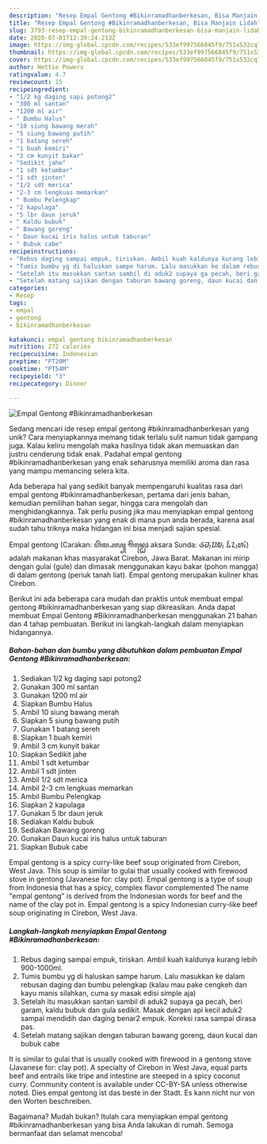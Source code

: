```yaml
---
description: "Resep Empal Gentong #Bikinramadhanberkesan, Bisa Manjain Lidah"
title: "Resep Empal Gentong #Bikinramadhanberkesan, Bisa Manjain Lidah"
slug: 3793-resep-empal-gentong-bikinramadhanberkesan-bisa-manjain-lidah
date: 2020-07-01T12:39:24.213Z
image: https://img-global.cpcdn.com/recipes/533ef997566845f9/751x532cq70/empal-gentong-bikinramadhanberkesan-foto-resep-utama.jpg
thumbnail: https://img-global.cpcdn.com/recipes/533ef997566845f9/751x532cq70/empal-gentong-bikinramadhanberkesan-foto-resep-utama.jpg
cover: https://img-global.cpcdn.com/recipes/533ef997566845f9/751x532cq70/empal-gentong-bikinramadhanberkesan-foto-resep-utama.jpg
author: Hettie Powers
ratingvalue: 4.7
reviewcount: 15
recipeingredient:
- "1/2 kg daging sapi potong2"
- "300 ml santan"
- "1200 ml air"
- " Bumbu Halus"
- "10 siung bawang merah"
- "5 siung bawang putih"
- "1 batang sereh"
- "1 buah kemiri"
- "3 cm kunyit bakar"
- "Sedikit jahe"
- "1 sdt ketumbar"
- "1 sdt jinten"
- "1/2 sdt merica"
- "2-3 cm lengkuas memarkan"
- " Bumbu Pelengkap"
- "2 kapulaga"
- "5 lbr daun jeruk"
- " Kaldu bubuk"
- " Bawang goreng"
- " Daun kucai iris halus untuk taburan"
- " Bubuk cabe"
recipeinstructions:
- "Rebus daging sampai empuk, tiriskan. Ambil kuah kaldunya kurang lebih 900-1000ml."
- "Tumis bumbu yg di haluskan sampe harum. Lalu masukkan ke dalam rebusan daging dan bumbu pelengkap (kalau mau pake cengkeh dan kayu manis silahkan, cuma sy masak edisi simple aja)"
- "Setelah itu masukkan santan sambil di aduk2 supaya ga pecah, beri garam, kaldu bubuk dan gula sedikit. Masak dengan api kecil aduk2 sampai mendidih dan daging benar2 empuk. Koreksi rasa sampai dirasa pas."
- "Setelah matang sajikan dengan taburan bawang goreng, daun kucai dan bubuk cabe"
categories:
- Resep
tags:
- empal
- gentong
- bikinramadhanberkesan

katakunci: empal gentong bikinramadhanberkesan 
nutrition: 272 calories
recipecuisine: Indonesian
preptime: "PT20M"
cooktime: "PT54M"
recipeyield: "3"
recipecategory: Dinner

---
```



![Empal Gentong #Bikinramadhanberkesan](https://img-global.cpcdn.com/recipes/533ef997566845f9/751x532cq70/empal-gentong-bikinramadhanberkesan-foto-resep-utama.jpg)

Sedang mencari ide resep empal gentong #bikinramadhanberkesan yang unik? Cara menyiapkannya memang tidak terlalu sulit namun tidak gampang juga. Kalau keliru mengolah maka hasilnya tidak akan memuaskan dan justru cenderung tidak enak. Padahal empal gentong #bikinramadhanberkesan yang enak seharusnya memiliki aroma dan rasa yang mampu memancing selera kita.

Ada beberapa hal yang sedikit banyak mempengaruhi kualitas rasa dari empal gentong #bikinramadhanberkesan, pertama dari jenis bahan, kemudian pemilihan bahan segar, hingga cara mengolah dan menghidangkannya. Tak perlu pusing jika mau menyiapkan empal gentong #bikinramadhanberkesan yang enak di mana pun anda berada, karena asal sudah tahu triknya maka hidangan ini bisa menjadi sajian spesial.

Empal gentong (Carakan: ꦲꦼꦩ꧀ꦥꦭ꧀ ꦒꦼꦤ꧀ꦛꦺꦴꦁ aksara Sunda: ᮈᮙ᮪ᮕᮜ᮪ ᮍᮨᮔ᮪ᮒᮧᮀ) adalah makanan khas masyarakat Cirebon, Jawa Barat. Makanan ini mirip dengan gulai (gule) dan dimasak menggunakan kayu bakar (pohon mangga) di dalam gentong (periuk tanah liat). Empal gentong merupakan kuliner khas Cirebon.


Berikut ini ada beberapa cara mudah dan praktis untuk membuat empal gentong #bikinramadhanberkesan yang siap dikreasikan. Anda dapat membuat Empal Gentong #Bikinramadhanberkesan menggunakan 21 bahan dan 4 tahap pembuatan. Berikut ini langkah-langkah dalam menyiapkan hidangannya.

<!--inarticleads1-->

##### Bahan-bahan dan bumbu yang dibutuhkan dalam pembuatan Empal Gentong #Bikinramadhanberkesan:

1. Sediakan 1/2 kg daging sapi potong2
1. Gunakan 300 ml santan
1. Gunakan 1200 ml air
1. Siapkan  Bumbu Halus
1. Ambil 10 siung bawang merah
1. Siapkan 5 siung bawang putih
1. Gunakan 1 batang sereh
1. Siapkan 1 buah kemiri
1. Ambil 3 cm kunyit bakar
1. Siapkan Sedikit jahe
1. Ambil 1 sdt ketumbar
1. Ambil 1 sdt jinten
1. Ambil 1/2 sdt merica
1. Ambil 2-3 cm lengkuas memarkan
1. Ambil  Bumbu Pelengkap
1. Siapkan 2 kapulaga
1. Gunakan 5 lbr daun jeruk
1. Sediakan  Kaldu bubuk
1. Sediakan  Bawang goreng
1. Gunakan  Daun kucai iris halus untuk taburan
1. Siapkan  Bubuk cabe


Empal gentong is a spicy curry-like beef soup originated from Cirebon, West Java. This soup is similar to gulai that usually cooked with firewood stove in gentong (Javanese for: clay pot). Empal gentong is a type of soup from Indonesia that has a spicy, complex flavor complemented The name &#34;empal gentong&#34; is derived from the Indonesian words for beef and the name of the clay pot in. Empal gentong is a spicy Indonesian curry-like beef soup originating in Cirebon, West Java. 

<!--inarticleads2-->

##### Langkah-langkah menyiapkan Empal Gentong #Bikinramadhanberkesan:

1. Rebus daging sampai empuk, tiriskan. Ambil kuah kaldunya kurang lebih 900-1000ml.
1. Tumis bumbu yg di haluskan sampe harum. Lalu masukkan ke dalam rebusan daging dan bumbu pelengkap (kalau mau pake cengkeh dan kayu manis silahkan, cuma sy masak edisi simple aja)
1. Setelah itu masukkan santan sambil di aduk2 supaya ga pecah, beri garam, kaldu bubuk dan gula sedikit. Masak dengan api kecil aduk2 sampai mendidih dan daging benar2 empuk. Koreksi rasa sampai dirasa pas.
1. Setelah matang sajikan dengan taburan bawang goreng, daun kucai dan bubuk cabe


It is similar to gulai that is usually cooked with firewood in a gentong stove (Javanese for: clay pot). A specialty of Cirebon in West Java, equal parts beef and entrails like tripe and intestine are steeped in a spicy coconut curry. Community content is available under CC-BY-SA unless otherwise noted. Dies empal gentong ist das beste in der Stadt. Es kann nicht nur von den Worten beschreiben. 

Bagaimana? Mudah bukan? Itulah cara menyiapkan empal gentong #bikinramadhanberkesan yang bisa Anda lakukan di rumah. Semoga bermanfaat dan selamat mencoba!
